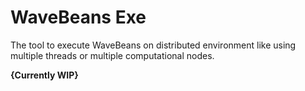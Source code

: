 # WaveBeans Exe

The tool to execute WaveBeans on distributed environment like using multiple threads or multiple computational nodes.

**{Currently WIP}**
